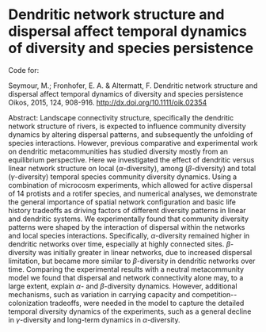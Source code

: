 # Dendritic network structure and dispersal affect temporal dynamics of diversity and species persistence

Code for:

Seymour, M.; Fronhofer, E. A. & Altermatt, F. Dendritic network structure and dispersal affect temporal dynamics of diversity and species persistence Oikos, 2015, 124, 908-916. http://dx.doi.org/10.1111/oik.02354

Abstract: Landscape connectivity structure, specifically the dendritic network structure of rivers, is expected to influence community diversity dynamics by altering dispersal patterns, and subsequently the unfolding of species interactions. However, previous comparative and experimental work on dendritic metacommunities has studied diversity mostly from an equilibrium perspective. Here we investigated the effect of dendritic versus linear network structure on local ($\alpha$-diversity), among ($\beta$-diversity) and total ($\gamma$-diversity) temporal species community diversity dynamics. Using a combination of microcosm experiments, which allowed for active dispersal of 14 protists and a rotifer species, and numerical analyses, we demonstrate the general importance of spatial network configuration and basic life history tradeoffs as driving factors of different diversity patterns in linear and dendritic systems. We experimentally found that community diversity patterns were shaped by the interaction of dispersal within the networks and local species interactions. Specifically, $\alpha$-diversity remained higher in dendritic networks over time, especially at highly connected sites. $\beta$-diversity was initially greater in linear networks, due to increased dispersal limitation, but became more similar to $\beta$-diversity in dendritic networks over time. Comparing the experimental results with a neutral metacommunity model we found that dispersal and network connectivity alone may, to a large extent, explain $\alpha$- and $\beta$-diversity dynamics. However, additional mechanisms, such as variation in carrying capacity and competition--colonization tradeoffs, were needed in the model to capture the detailed temporal diversity dynamics of the experiments, such as a general decline in $\gamma$-diversity and long-term dynamics in $\alpha$-diversity.
